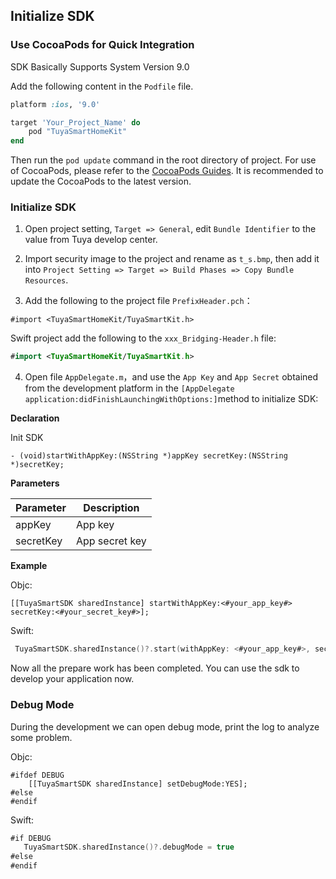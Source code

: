 ## Initialize SDK

### Use CocoaPods for Quick Integration 

SDK Basically Supports System Version 9.0

Add the following content in the `Podfile` file.

```ruby
platform :ios, '9.0'

target 'Your_Project_Name' do
	pod "TuyaSmartHomeKit"
end
```

Then run the `pod update` command in the root directory of project.
For use of CocoaPods, please refer to the [CocoaPods Guides](https://guides.cocoapods.org/). It is recommended to update the CocoaPods to the latest version.



### Initialize SDK

1. Open project setting, `Target => General`, edit `Bundle Identifier` to the value from Tuya develop center.

2. Import security image to the project and rename as `t_s.bmp`, then add it into `Project Setting => Target => Build Phases => Copy Bundle Resources`.

3. Add the following to the project file `PrefixHeader.pch`：

```objc
#import <TuyaSmartHomeKit/TuyaSmartKit.h>
```

Swift project add the following to the `xxx_Bridging-Header.h` file:

```swift
#import <TuyaSmartHomeKit/TuyaSmartKit.h>
```

4. Open file `AppDelegate.m`，and use the `App Key` and `App Secret` obtained from the development platform in the `[AppDelegate application:didFinishLaunchingWithOptions:]`method to initialize SDK:

**Declaration**

Init SDK

```objc
- (void)startWithAppKey:(NSString *)appKey secretKey:(NSString *)secretKey;
```

**Parameters**

| **Parameter** | **Description** |
| ------------- | --------------- |
| appKey        | App key         |
| secretKey     | App secret key  |

**Example**

Objc:

```objc
[[TuyaSmartSDK sharedInstance] startWithAppKey:<#your_app_key#> secretKey:<#your_secret_key#>];
```

Swift:

```swift
 TuyaSmartSDK.sharedInstance()?.start(withAppKey: <#your_app_key#>, secretKey: <#your_secret_key#>)
```

Now all the prepare work has been completed. You can use the sdk to develop your application now.



### Debug Mode

During the development we can open debug mode, print the log to analyze some problem.

Objc:

```objc
#ifdef DEBUG
    [[TuyaSmartSDK sharedInstance] setDebugMode:YES];
#else
#endif
```

Swift:

```swift
#if DEBUG
   TuyaSmartSDK.sharedInstance()?.debugMode = true
#else
#endif
```

